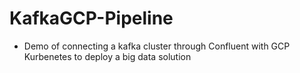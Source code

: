 # KafkaGCP-Pipeline
- Demo of connecting a kafka cluster through Confluent with GCP Kurbenetes to deploy a big data solution 
